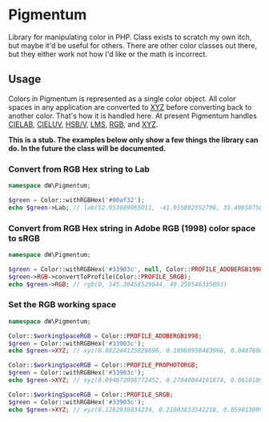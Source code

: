 Pigmentum
=========

[a]: https://en.wikipedia.org/wiki/CIE_1931_color_space
[b]: https://en.wikipedia.org/wiki/CIELAB_color_space
[c]: https://en.wikipedia.org/wiki/CIELUV
[d]: https://en.wikipedia.org/wiki/HSL_and_HSV
[e]: https://en.wikipedia.org/wiki/LMS_color_space
[f]: https://en.wikipedia.org/wiki/RGB_color_space

Library for manipulating color in PHP. Class exists to scratch my own itch, but maybe it'd be useful for others. There are other color classes out there, but they either work not how I'd like or the math is incorrect.

## Usage ##

Colors in Pigmentum is represented as a single color object. All color spaces in any application are converted to [XYZ][a] before converting back to another color. That's how it is handled here. At present Pigmentum handles [CIELAB][b], [CIELUV][c], [HSB/V][d], [LMS][e], [RGB][f], and [XYZ][a].

**This is a stub. The examples below only show a few things the library can do. In the future the class will be documented.**

### Convert from RGB Hex string to Lab ###

```php
namespace dW\Pigmentum;

$green = Color::withRGBHex('#00af32');
echo $green->Lab; // lab(52.953689965011, -41.955892552796, 35.496587588858)
```

### Convert from RGB Hex string in Adobe RGB (1998) color space to sRGB ###

```php
namespace dW\Pigmentum;

$green = Color::withRGBHex('#33903c', null, Color::PROFILE_ADOBERGB1998);
$green->RGB->convertToProfile(Color::PROFILE_SRGB);
echo $green->RGB; // rgb(0, 145.30458529644, 49.259546335093)
```

### Set the RGB working space ###

```php
namespace dW\Pigmentum;

Color::$workingSpaceRGB = Color::PROFILE_ADOBERGB1998;
$green = Color::withRGBHex('#33903c');
echo $green->XYZ; // xyz(0.082244125828696, 0.18960958483966, 0.048760095036819)

Color::$workingSpaceRGB = Color::PROFILE_PROPHOTORGB;
$green = Color::withRGBHex('#33903c');
echo $green->XYZ; // xyz(0.094672898772452, 0.27040044181874, 0.061018904751117)

Color::$workingSpaceRGB = Color::PROFILE_SRGB;
$green = Color::withRGBHex('#33903c');
echo $green->XYZ; // xyz(0.1282938034234, 0.21003833542218, 0.059813899543487)
```